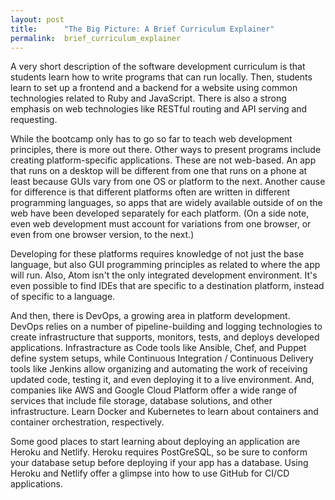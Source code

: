 ```yaml
---
layout: post
title:      "The Big Picture: A Brief Curriculum Explainer"
permalink:  brief_curriculum_explainer
---
```



A very short description of the software development curriculum is that students learn how to write programs that can run locally. Then, students learn to set up a frontend and a backend for a website using common technologies related to Ruby and JavaScript. There is also a strong emphasis on web technologies like RESTful routing and API serving and requesting.

While the bootcamp only has to go so far to teach web development principles, there is more out there. Other ways to present programs include creating platform-specific applications. These are not web-based. An app that runs on a desktop will be different from one that runs on a phone at least because GUIs vary from one OS or platform to the next. Another cause for difference is that different platforms often are written in different programming languages, so apps that are widely available outside of on the web have been developed separately for each platform. (On a side note, even web development must account for variations from one browser, or even from one browser version, to the next.)

Developing for these platforms requires knowledge of not just the base language, but also GUI programming principles as related to where the app will run. Also, Atom isn't the only integrated development environment. It's even possible to find IDEs that are specific to a destination platform, instead of specific to a language.

And then, there is DevOps, a growing area in platform development. DevOps relies on a number of pipeline-building and logging technologies to create infrastructure that supports, monitors, tests, and deploys developed applications. Infrastracture as Code tools like Ansible, Chef, and Puppet define system setups, while Continuous Integration / Continuous Delivery tools like Jenkins allow organizing and automating the work of receiving updated code, testing it, and even deploying it to a live environment. And, companies like AWS and Google Cloud Platform offer a wide range of services that include file storage, database solutions, and other infrastructure. Learn Docker and Kubernetes to learn about containers and container orchestration, respectively.

Some good places to start learning about deploying an application are Heroku and Netlify. Heroku requires PostGreSQL, so be sure to conform your database setup before deploying if your app has a database. Using Heroku and Netlify offer a glimpse into how to use GitHub for CI/CD applications.
